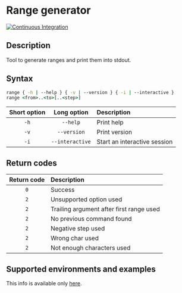 # Range generator

[![Continuous Integration](https://github.com/Console-Utils/batch-range-util/actions/workflows/ci.yml/badge.svg)](https://github.com/Console-Utils/batch-range-util/actions/workflows/ci.yml)

## Description

Tool to generate ranges and print them into stdout.

## Syntax

```bat
range { -h | --help } { -v | --version } { -i | --interactive }
range <from>..<to>[..<step>]
```

| Short option |   Long option   | Description                  |
| :----------: | :-------------: | :--------------------------- |
|     `-h`     |    `--help`     | Print help                   |
|     `-v`     |   `--version`   | Print version                |
|     `-i`     | `--interactive` | Start an interactive session |

## Return codes

| Return code | Description                              |
| :---------: | :--------------------------------------- |
|     `0`     | Success                                  |
|     `2`     | Unsupported option used                  |
|     `2`     | Trailing argument after first range used |
|     `2`     | No previous command found                |
|     `2`     | Negative step used                       |
|     `2`     | Wrong char used                          |
|     `2`     | Not enough characters used               |

## Supported environments and examples

This info is available only [here](https://console-utils.github.io/).
